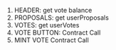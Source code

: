 1. HEADER: get vote balance
2. PROPOSALS: get userProposals
3. VOTES: get userVotes
4. VOTE BUTTON: Contract Call
5. MINT VOTE Contract Call
